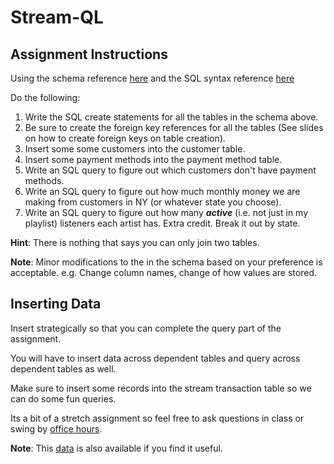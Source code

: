 # Stream-QL

## Assignment Instructions

Using the schema reference [here](https://docs.google.com/presentation/d/16FmWgXHp-Jj_JarRk-vCsmiYtQmNY6IUj2DpXf0N8dg/edit#slide=id.SLIDES_API963317716_5) and the SQL syntax reference [here](https://docs.google.com/presentation/d/1sWq-pRfXJTcGcoQEKq-O8iOvpT5irTI9Xm12Qf8kQ84/edit#slide=id.g30088ebeae4_0_0)

Do the following:

1.  Write the SQL create statements for all the tables in the schema above.
2.  Be sure to create the foreign key references for all the tables (See slides on how to create foreign keys on table creation).
3.  Insert some some customers into the customer table.
4.  Insert some payment methods into the payment method table.
5.  Write an SQL query to figure out which customers don't have payment methods.
6.  Write an SQL query to figure out how much monthly money we are making from customers in NY (or whatever state you choose).
7.  Write an SQL query to figure out how many ***active*** (i.e. not just in my playlist) listeners each artist has. Extra credit. Break it out by state.

**Hint**: There is nothing that says you can only join two tables.

**Note**: Minor modifications to the in the schema based on your preference is acceptable. e.g. Change column names, change of how values are stored.

## Inserting Data

Insert strategically so that you can complete the query part of the assignment.

You will have to insert data across dependent tables and query across dependent tables as well.

Make sure to insert some records into the stream transaction table so we can do some fun queries.

Its a bit of a stretch assignment so feel free to ask questions in class or swing by [office hours](https://calendar.google.com/calendar/u/0/appointments/schedules/AcZssZ1rb6tTvz-8fds48Jm5KQbAPvhmBAGUAuItYAskZ6WfNh3FsLMbEFYkpoKdOxhHbeD35z7SajZA).

**Note**: This [data](https://docs.google.com/spreadsheets/d/1J94x0YWhMBW-HN1qc0xEQ8HPsNjWb9XLmvn3W_U_3k8/edit?gid=0#gid=0) is also available if you find it useful.
